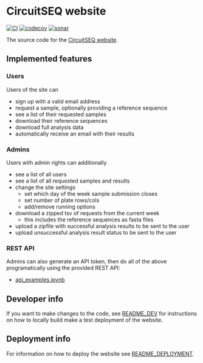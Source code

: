 # CircuitSEQ website

[![CI](https://github.com/ssciwr/circuit_seq/actions/workflows/ci.yml/badge.svg)](https://github.com/ssciwr/circuit_seq/actions/workflows/ci.yml)
[![codecov](https://codecov.io/gh/ssciwr/circuit_seq/branch/main/graph/badge.svg?token=Z8fyKbjrHd)](https://codecov.io/gh/ssciwr/circuit_seq)
[![sonar](https://sonarcloud.io/api/project_badges/measure?project=ssciwr_circuit_seq&metric=alert_status)](https://sonarcloud.io/summary/new_code?id=ssciwr_circuit_seq)

The source code for the [CircuitSEQ website](https://circuitseq.iwr.uni-heidelberg.de/).

## Implemented features

### Users

Users of the site can

- sign up with a valid email address
- request a sample, optionally providing a reference sequence
- see a list of their requested samples
- download their reference sequences
- download full analysis data
- automatically receive an email with their results

### Admins

Users with admin rights can additionally

- see a list of all users
- see a list of all requested samples and results
- change the site settings
  - set which day of the week sample submission closes
  - set number of plate rows/cols
  - add/remove running options
- download a zipped tsv of requests from the current week
  - this includes the reference sequences as fasta files
- upload a zipfile with successful analysis results to be sent to the user
- upload unsuccessful analysis result status to be sent to the user

### REST API

Admins can also generate an API token,
then do all of the above programatically using
the provided REST API:

- [api_examples.ipynb](https://github.com/ssciwr/circuit_seq/blob/main/notebooks/api_examples.ipynb)

## Developer info

If you want to make changes to the code, see
[README_DEV](README_DEV.md)
for instructions on how to locally build make a test deployment of the website.

## Deployment info

For information on how to deploy the website see
[README_DEPLOYMENT](README_DEPLOYMENT.md).
